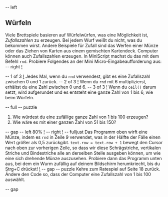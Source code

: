 -- left
## Würfeln
Viele Brettspiele basieren auf Würfelwürfen, was eine Möglichkeit ist, _Zufallszahlen_ zu erzeugen. Bei jedem Wurf weißt du nicht, was du bekommen wirst. Andere Beispiele für Zufall sind das Werfen einer Münze oder das Ziehen von Karten aus einem gemischten Kartendeck.
Computer können auch Zufallszahlen erzeugen. In MiniScript machst du das mit dem Befehl `rnd`.
Probiere Folgendes an der Mini Micro-Eingabeaufforderung aus:
-- right
[!](p32-diceBot.png)

-- 1 of 3
[!](p32-rndScreen1.png)
Jedes Mal, wenn du `rnd` verwendest, gibt es eine Zufallszahl zwischen 0 und 1 zurück.
-- 2 of 3
[!](p32-rndScreen2.png)
Wenn du `rnd` mit 6 multiplizierst, erhältst du eine Zahl zwischen 0 und 6.
-- 3 of 3
[!](p32-rndScreen3.png)
Wenn du `ceil()` darum setzt, wird aufgerundet und es entsteht eine ganze Zahl von 1 bis 6, wie beim Würfeln.

-- full
-- puzzle
1. Wie würdest du eine zufällige ganze Zahl von 1 bis 100 erzeugen?
2. Wie wäre es mit einer ganzen Zahl von 51 bis 150?

-- gap
-- left 80%
[!](p32-listing1.png)
-- right
[!](p32-coin.png)
-- fulljust
Das Programm oben wirft eine Münze, indem es `rnd` in Zeile 9 verwendet, was in der Hälfte der Fälle einen Wert größer als 0,5 zurückgibt.
`text.row = text.row + 1` bewegt den Cursor nach oben zur vorherigen Zeile, so dass wir diese Schrägstriche, vertikalen Striche und Bindestriche alle an derselben Stelle ausgeben können, um wie eine sich drehende Münze auszusehen.
Probiere dann das Programm unten aus, bei dem ein Wurm zufällig auf deinem Bildschirm herumkriecht, bis du Strg+C drückst!
[!](p32-listing2.png)
-- gap
-- puzzle
Kehre zum Ratespiel auf Seite 18 zurück. Ändere den Code so, dass der Computer eine Zufallszahl von 1 bis 100 auswählt.

-- gap
